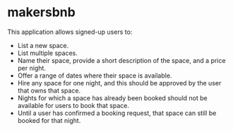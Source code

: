 # makersbnb

This application allows signed-up users to:

- List a new space.
- List multiple spaces.
 - Name their space, provide a short description of the space, and a price per night.
- Offer a range of dates where their space is available.
- Hire any space for one night, and this should be approved by the user that owns that space.
 - Nights for which a space has already been booked should not be available for users to book that space.
 - Until a user has confirmed a booking request, that space can still be booked for that night.
